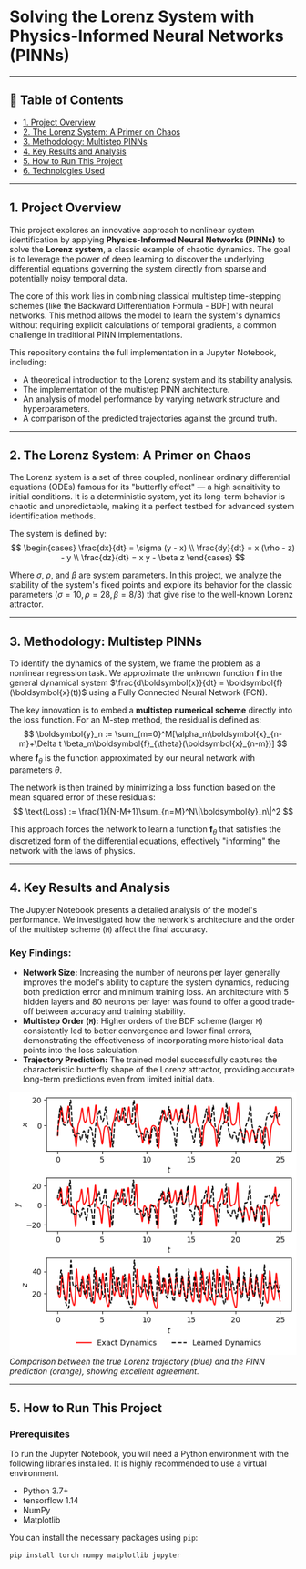 # Solving the Lorenz System with Physics-Informed Neural Networks (PINNs)


---

## 📖 Table of Contents

-   [1. Project Overview](#1-project-overview)
-   [2. The Lorenz System: A Primer on Chaos](#2-the-lorenz-system-a-primer-on-chaos)
-   [3. Methodology: Multistep PINNs](#3-methodology-multistep-pinns)
-   [4. Key Results and Analysis](#4-key-results-and-analysis)
-   [5. How to Run This Project](#5-how-to-run-this-project)
-   [6. Technologies Used](#6-technologies-used)

---

## 1. Project Overview

This project explores an innovative approach to nonlinear system identification by applying **Physics-Informed Neural Networks (PINNs)** to solve the **Lorenz system**, a classic example of chaotic dynamics. The goal is to leverage the power of deep learning to discover the underlying differential equations governing the system directly from sparse and potentially noisy temporal data.

The core of this work lies in combining classical multistep time-stepping schemes (like the Backward Differentiation Formula - BDF) with neural networks. This method allows the model to learn the system's dynamics without requiring explicit calculations of temporal gradients, a common challenge in traditional PINN implementations.

This repository contains the full implementation in a Jupyter Notebook, including:
-   A theoretical introduction to the Lorenz system and its stability analysis.
-   The implementation of the multistep PINN architecture.
-   An analysis of model performance by varying network structure and hyperparameters.
-   A comparison of the predicted trajectories against the ground truth.

---

## 2. The Lorenz System: A Primer on Chaos

The Lorenz system is a set of three coupled, nonlinear ordinary differential equations (ODEs) famous for its "butterfly effect" — a high sensitivity to initial conditions. It is a deterministic system, yet its long-term behavior is chaotic and unpredictable, making it a perfect testbed for advanced system identification methods.

The system is defined by:
$$
\begin{cases}
\frac{dx}{dt} = \sigma (y - x) \\
\frac{dy}{dt} = x (\rho - z) - y \\
\frac{dz}{dt} = x y - \beta z
\end{cases}
$$

Where $\sigma$, $\rho$, and $\beta$ are system parameters. In this project, we analyze the stability of the system's fixed points and explore its behavior for the classic parameters ($\sigma=10, \rho=28, \beta=8/3$) that give rise to the well-known Lorenz attractor.


---

## 3. Methodology: Multistep PINNs

To identify the dynamics of the system, we frame the problem as a nonlinear regression task. We approximate the unknown function $\boldsymbol{f}$ in the general dynamical system $\frac{d\boldsymbol{x}}{dt} = \boldsymbol{f}(\boldsymbol{x}(t))$ using a Fully Connected Neural Network (FCN).

The key innovation is to embed a **multistep numerical scheme** directly into the loss function. For an M-step method, the residual is defined as:
$$
\boldsymbol{y}_n := \sum_{m=0}^M[\alpha_m\boldsymbol{x}_{n-m}+\Delta t \beta_m\boldsymbol{f}_{\theta}(\boldsymbol{x}_{n-m})]
$$
where $\boldsymbol{f}_{\theta}$ is the function approximated by our neural network with parameters $\theta$.

The network is then trained by minimizing a loss function based on the mean squared error of these residuals:
$$
\text{Loss} := \frac{1}{N-M+1}\sum_{n=M}^N\|\boldsymbol{y}_n\|^2
$$

This approach forces the network to learn a function $\boldsymbol{f}_{\theta}$ that satisfies the discretized form of the differential equations, effectively "informing" the network with the laws of physics.

---

## 4. Key Results and Analysis

The Jupyter Notebook presents a detailed analysis of the model's performance. We investigated how the network's architecture and the order of the multistep scheme (`M`) affect the final accuracy.

### Key Findings:
-   **Network Size:** Increasing the number of neurons per layer generally improves the model's ability to capture the system dynamics, reducing both prediction error and minimum training loss. An architecture with 5 hidden layers and 80 neurons per layer was found to offer a good trade-off between accuracy and training stability.
-   **Multistep Order (`M`):** Higher orders of the BDF scheme (larger `M`) consistently led to better convergence and lower final errors, demonstrating the effectiveness of incorporating more historical data points into the loss calculation.
-   **Trajectory Prediction:** The trained model successfully captures the characteristic butterfly shape of the Lorenz attractor, providing accurate long-term predictions even from limited initial data.

![Trajectory Comparison](docs/80x5.png)
*Comparison between the true Lorenz trajectory (blue) and the PINN prediction (orange), showing excellent agreement.*

---

## 5. How to Run This Project

### Prerequisites
To run the Jupyter Notebook, you will need a Python environment with the following libraries installed. It is highly recommended to use a virtual environment.

-   Python 3.7+
-   tensorflow 1.14
-   NumPy
-   Matplotlib

You can install the necessary packages using `pip`:
```bash
pip install torch numpy matplotlib jupyter
